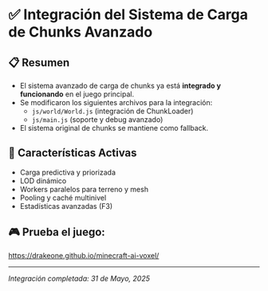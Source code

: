 # ✅ Integración del Sistema de Carga de Chunks Avanzado

## 📋 Resumen

- El sistema avanzado de carga de chunks ya está **integrado y funcionando** en el juego principal.
- Se modificaron los siguientes archivos para la integración:
  - `js/world/World.js` (integración de ChunkLoader)
  - `js/main.js` (soporte y debug avanzado)
- El sistema original de chunks se mantiene como fallback.

## 🚀 Características Activas
- Carga predictiva y priorizada
- LOD dinámico
- Workers paralelos para terreno y mesh
- Pooling y caché multinivel
- Estadísticas avanzadas (F3)

## 🎮 Prueba el juego:
https://drakeone.github.io/minecraft-ai-voxel/

---
*Integración completada: 31 de Mayo, 2025*